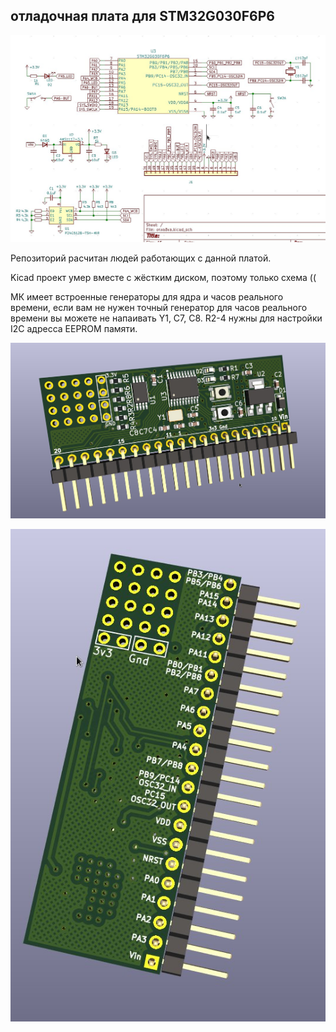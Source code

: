## отладочная плата для STM32G030F6P6

![](https://github.com/Rastapa/STM32G030F6P6_Boad/blob/main/schematic.jpeg)

Репозиторий расчитан людей работающих с данной платой.

Kicad проект умер вместе с жёстким диском, поэтому только схема ((

МК имеет встроенные генераторы для ядра и часов реального времени, если вам не нужен точный генератор для часов реального времени вы можете не напаивать Y1, C7, C8. 
R2-4 нужны для настройки I2C адресса EEPROM памяти. 

![](https://github.com/Rastapa/STM32G030F6P6_Boad/blob/main/3d_model1.jpeg)

![](https://github.com/Rastapa/STM32G030F6P6_Boad/blob/main/3d_model2.jpeg)

